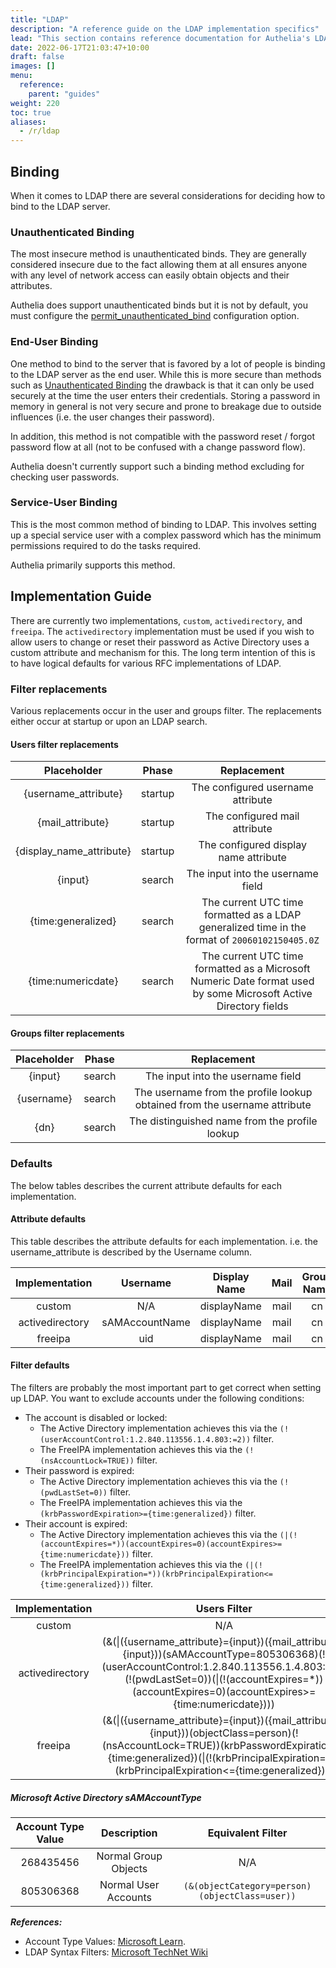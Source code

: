 ```yaml
---
title: "LDAP"
description: "A reference guide on the LDAP implementation specifics"
lead: "This section contains reference documentation for Authelia's LDAP implementation specifics."
date: 2022-06-17T21:03:47+10:00
draft: false
images: []
menu:
  reference:
    parent: "guides"
weight: 220
toc: true
aliases:
  - /r/ldap
---
```


## Binding

When it comes to LDAP there are several considerations for deciding how to bind to the LDAP server.

### Unauthenticated Binding

The most insecure method is unauthenticated binds. They are generally considered insecure due to the fact allowing them
at all ensures anyone with any level of network access can easily obtain objects and their attributes.

Authelia does support unauthenticated binds but it is not by default, you must configure the
[permit_unauthenticated_bind](../../configuration/first-factor/ldap.md#permit_unauthenticated_bind) configuration
option.

### End-User Binding

One method to bind to the server that is favored by a lot of people is binding to the LDAP server as the end user. While
this is more secure than methods such as [Unauthenticated Binding](#unauthenticated-binding) the drawback is that it can
only be used securely at the time the user enters their credentials. Storing a password in memory in general is not very
secure and prone to breakage due to outside influences (i.e. the user changes their password).

In addition, this method is not compatible with the password reset / forgot password flow at all (not to be confused
with a change password flow).

Authelia doesn't currently support such a binding method excluding for checking user passwords.

### Service-User Binding

This is the most common method of binding to LDAP. This involves setting up a special service user with a complex
password which has the minimum permissions required to do the tasks required.

Authelia primarily supports this method.

## Implementation Guide

There are currently two implementations, `custom`, `activedirectory`, and `freeipa`. The `activedirectory`
implementation must be used if you wish to allow users to change or reset their password as Active Directory
uses a custom attribute and mechanism for this. The long term intention of this is to have logical defaults for various
RFC implementations of LDAP.

### Filter replacements

Various replacements occur in the user and groups filter. The replacements either occur at startup or upon an LDAP
search.

#### Users filter replacements

|       Placeholder        |  Phase  |                                                   Replacement                                                    |
|:------------------------:|:-------:|:----------------------------------------------------------------------------------------------------------------:|
|   {username_attribute}   | startup |                                        The configured username attribute                                         |
|     {mail_attribute}     | startup |                                          The configured mail attribute                                           |
| {display_name_attribute} | startup |                                      The configured display name attribute                                       |
|         {input}          | search  |                                        The input into the username field                                         |
|    {time:generalized}    | search  |          The current UTC time formatted as a LDAP generalized time in the format of `20060102150405.0Z`          |
|    {time:numericdate}    | search  | The current UTC time formatted as a Microsoft Numeric Date format used by some Microsoft Active Directory fields |

#### Groups filter replacements

| Placeholder | Phase  |                                Replacement                                |
|:-----------:|:------:|:-------------------------------------------------------------------------:|
|   {input}   | search |                     The input into the username field                     |
| {username}  | search | The username from the profile lookup obtained from the username attribute |
|    {dn}     | search |              The distinguished name from the profile lookup               |

### Defaults

The below tables describes the current attribute defaults for each implementation.

#### Attribute defaults

This table describes the attribute defaults for each implementation. i.e. the username_attribute is described by the
Username column.

| Implementation  |    Username    | Display Name | Mail | Group Name |
|:---------------:|:--------------:|:------------:|:----:|:----------:|
|     custom      |      N/A       | displayName  | mail |     cn     |
| activedirectory | sAMAccountName | displayName  | mail |     cn     |
|     freeipa     |      uid       | displayName  | mail |     cn     |

#### Filter defaults

The filters are probably the most important part to get correct when setting up LDAP. You want to exclude accounts under
the following conditions:

- The account is disabled or locked:
  - The Active Directory implementation achieves this via the `(!(userAccountControl:1.2.840.113556.1.4.803:=2))` filter.
  - The FreeIPA implementation achieves this via the `(!(nsAccountLock=TRUE))` filter.
- Their password is expired:
  - The Active Directory implementation achieves this via the `(!(pwdLastSet=0))` filter.
  - The FreeIPA implementation achieves this via the `(krbPasswordExpiration>={time:generalized})` filter.
- Their account is expired:
  - The Active Directory implementation achieves this via the `(|(!(accountExpires=*))(accountExpires=0)(accountExpires>={time:numericdate}))` filter.
  - The FreeIPA implementation achieves this via the `(|(!(krbPrincipalExpiration=*))(krbPrincipalExpiration<={time:generalized}))` filter.

| Implementation  |                                                                                                                    Users Filter                                                                                                                    |               Groups Filter                |
|:---------------:|:--------------------------------------------------------------------------------------------------------------------------------------------------------------------------------------------------------------------------------------------------:|:------------------------------------------:|
|     custom      |                                                                                                                        N/A                                                                                                                         |                    N/A                     |
| activedirectory | (&(&#124;({username_attribute}={input})({mail_attribute}={input}))(sAMAccountType=805306368)(!(userAccountControl:1.2.840.113556.1.4.803:=2))(!(pwdLastSet=0))(&#124;(!(accountExpires=*))(accountExpires=0)(accountExpires>={time:numericdate}))) | (&(member={dn})(sAMAccountType=268435456)) |
|     freeipa     |     (&(&#124;({username_attribute}={input})({mail_attribute}={input}))(objectClass=person)(!(nsAccountLock=TRUE))(krbPasswordExpiration>={time:generalized})(&#124;(!(krbPrincipalExpiration=*))(krbPrincipalExpiration<={time:generalized})))     | (&(member={dn})(objectClass=groupOfNames)) |


##### Microsoft Active Directory sAMAccountType

| Account Type Value |        Description         |               Equivalent Filter                |
|:------------------:|:--------------------------:|:----------------------------------------------:|
|     268435456      |    Normal Group Objects    |                      N/A                       |
|     805306368      |    Normal User Accounts    | `(&(objectCategory=person)(objectClass=user))` |

*__References:__*
- Account Type Values: [Microsoft Learn](https://learn.microsoft.com/en-us/openspecs/windows_protocols/ms-samr/e742be45-665d-4576-b872-0bc99d1e1fbe).
- LDAP Syntax Filters: [Microsoft TechNet Wiki](https://social.technet.microsoft.com/wiki/contents/articles/5392.active-directory-ldap-syntax-filters.aspx)
